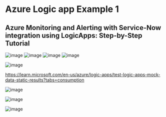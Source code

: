 <h1>Azure Logic app Example 1 </h1>
<h2>Azure Monitoring and Alerting with Service-Now integration using LogicApps: Step-by-Step Tutorial</h2>

![image](https://user-images.githubusercontent.com/43515480/231150880-3c448088-b72e-465d-952a-5d7bd9513cc0.png)
![image](https://user-images.githubusercontent.com/43515480/231151241-aef80314-63fd-438a-acc2-7dcc4d82d266.png)
![image](https://user-images.githubusercontent.com/43515480/231151756-fd845afe-dda3-4251-b5f3-ccc0733beddc.png)
![image](https://user-images.githubusercontent.com/43515480/231152537-1aed120f-511f-4c3e-99fe-3f978e00452e.png)

![image](https://user-images.githubusercontent.com/43515480/231155171-b56aff2a-0ea2-4af4-9345-15ce237c4faa.png)





https://learn.microsoft.com/en-us/azure/logic-apps/test-logic-apps-mock-data-static-results?tabs=consumption

![image](https://user-images.githubusercontent.com/43515480/229985204-c8e6bb82-c3e6-4eb9-9b72-eb2f0544e37c.png)

![image](https://user-images.githubusercontent.com/43515480/229985045-472c9e8f-be89-4bf5-9f96-e9fca4071416.png)

![image](https://user-images.githubusercontent.com/43515480/229985685-0280e027-443e-48c8-94d8-1a08ff46db05.png)


